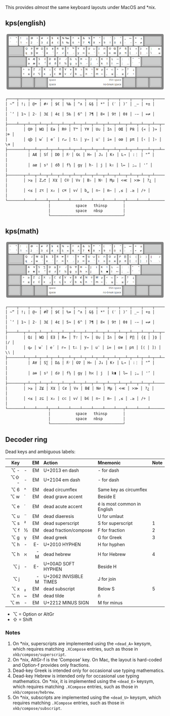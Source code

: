 This provides _almost_ the same keyboard layouts under MacOS and \*nix.

## kps(english)

![kps English layout](doc/kps-english.png)

```
┌────┬────┬────┬────┬────┬────┬────┬────┬────┬────┬────┬────┬────┬───────┐
│ ~“ │ !¡ │ @• │ #♯ │ $€ │ %‱ │ ^∧ │ &§ │ *° │ (′ │ )″ │ _— │ +± │       │
│ `‘ │ 1¬ │ 2· │ 3£ │ 4¢ │ 5‰ │ 6^ │ 7¶ │ 8× │ 9† │ 0‡ │ -– │ =≠ │       │
├────┴──┬─┴──┬─┴──┬─┴──┬─┴──┬─┴──┬─┴──┬─┴──┬─┴──┬─┴──┬─┴──┬─┴──┬─┴──┬────┤
│       │ QÞ │ WΩ │ Eə │ R® │ T™ │ Y¥ │ U∪ │ I∩ │ OŒ │ P℞ │ {« │ }» │ |⌦ │
│       │ qþ │ w` │ e´ │ r↵ │ t∴ │ y⇒ │ u¨ │ i∞ │ oœ │ pπ │ [‹ │ ]› │ \⌫ │
├───────┴─┬──┴─┬──┴─┬──┴─┬──┴─┬──┴─┬──┴─┬──┴─┬──┴─┬──┴─┬──┴─┬──┴─┬──┴────┤
│         │ AÆ │ Sſ │ DÐ │ F⁄ │ G℄ │ H← │ J↓ │ K↑ │ L→ │ :⋮ │ "” │       │
│         │ aæ │ s² │ dð │ f½ │ gγ │ h‐ │ j­ │ k⇧ │ l↦ │ ;… │ '’ │       │
├───────┬─┴──┬─┴──┬─┴──┬─┴──┬─┴──┬─┴──┬─┴──┬─┴──┬─┴──┬─┴──┬─┴──┬─┴───────┤
│       │ >≥ │ Z⎇ │ X⊻ │ C© │ V∨ │ B♭ │ N♮ │ Mµ │ <≪ │ >≫ │ ?¿ │         │
│       │ <≤ │ z⌥ │ x₂ │ c⌘ │ v√ │ b␣ │ n~ │ m− │ ,≤ │ .≥ │ /÷ │         │
└───────┴────┴────┴┬───┴────┴────┴────┴────┴────┴───┬┴────┴────┴─────────┘
                   │           space   thinsp       │
                   │           space   nbsp         │
                   └────────────────────────────────┘
```

## kps(math)

![kps Math layout](doc/kps-math.png)

```
┌────┬────┬────┬────┬────┬────┬────┬────┬────┬────┬────┬────┬────┬───────┐
│ ~“ │ !¡ │ @∘ │ #∛ │ $€ │ %≉ │ ^∧ │ &§ │ *° │ (′ │ )″ │ _— │ +± │       │
│ `‘ │ 1¬ │ 2⋅ │ 3£ │ 4¢ │ 5≈ │ 6^ │ 7¶ │ 8× │ 9† │ 0‡ │ -– │ =≠ │       │
├────┴──┬─┴──┬─┴──┬─┴──┬─┴──┬─┴──┬─┴──┬─┴──┬─┴──┬─┴──┬─┴──┬─┴──┬─┴──┬────┤
│       │ Qⅈ │ WΩ │ E∃ │ R⇎ │ T∵ │ Y⇏ │ U∪ │ I∩ │ O≢ │ P∏ │ {⟪ │ }⟫ │ |∕ │
│       │ qℯ │ w` │ e´ │ r⇔ │ t∴ │ y⇒ │ u¨ │ i∞ │ o≡ │ pπ │ [⟨ │ ]⟩ │ \∖ │
├───────┴─┬──┴─┬──┴─┬──┴─┬──┴─┬──┴─┬──┴─┬──┴─┬──┴─┬──┴─┬──┴─┬──┴─┬──┴────┤
│         │ A∀ │ S∑ │ D∆ │ F⁄ │ G∇ │ H← │ J↓ │ K↑ │ L→ │ :⋮ │ "” │       │
│         │ a⊕ │ s² │ d∂ │ f½ │ gγ │ hℵ │ j  │ k∎ │ l↦ │ ;… │ '’ │       │
├───────┬─┴──┬─┴──┬─┴──┬─┴──┬─┴──┬─┴──┬─┴──┬─┴──┬─┴──┬─┴──┬─┴──┬─┴───────┤
│       │ >≥ │ Z⊈ │ X⊻ │ C⊄ │ V∨ │ B∉ │ N∅ │ Mµ │ <≪ │ >≫ │ ?¿ │         │
│       │ <≤ │ z⊆ │ x₂ │ c⊂ │ v√ │ b∈ │ n~ │ m− │ ,≤ │ .≥ │ /÷ │         │
└───────┴────┴────┴┬───┴────┴────┴────┴────┴────┴───┬┴────┴────┴─────────┘
                   │           space   thinsp       │
                   │           space   nbsp         │
                   └────────────────────────────────┘
```

## Decoder ring

Dead keys and ambiguous labels:

| Key  |   | EM | Action                 | Mnemonic                    | Note |
|-----:|---|---:|:-----------------------|:----------------------------|------|
| ⌥  - | - | EM | U+2013 en dash         | - for dash                  |      |
| ⌥⇧ - | - | EM | U+2104 em dash         | - for dash                  |      |
| ⌥  6 | ^ | EM | dead circumflex        | Same key as circumflex      |      |
| ⌥  w | ` | EM | dead grave accent      | Beside E                    |      |
| ⌥  e | ´ | EM | dead acute accent      | é is most common in English |      |
| ⌥  u | ¨ | EM | dead diaeresis         | U for umlaut                |      |
| ⌥  s | ² | EM | dead superscript       | S for superscript           | 1    |
| ⌥  f | ½ | EM | dead fraction/compose  | F for fraction              | 2    |
| ⌥  g | γ | EM | dead greek             | G for Greek                 | 3    |
| ⌥  h | - | E- | U+2010 HYPHEN          | H for hyphen                |      |
| ⌥  h | ℵ | -M | dead hebrew            | H for Hebrew                | 4    |
| ⌥  j | - | E- | U+00AD SOFT HYPHEN     | Beside H                    |      |
| ⌥  j |   | -M | U+2062 INVISIBLE TIMES | J for join                  |      |
| ⌥  x | ₂ | EM | dead subscript         | Below S                     | 5    |
| ⌥  n | ~ | EM | dead tilde             | ñ                           |      |
| ⌥  m | - | EM | U+2212 MINUS SIGN      | M for minus                 |      |

- ⌥ = Option or AltGr
- ⇧ = Shift

### Notes

1.  On \*nix, superscripts are implemented using the `<dead_A>` keysym,
    which requires matching `.XCompose` entries, such as those in
    `xkb/compose/superscript`.
2.  On \*nix, AltGr-f is the ‘Compose’ key. On Mac, the layout is hard-coded
    and Option-f provides only fractions.
3.  Dead-key Greek is intended only for occasional use typing mathematics.
4.  Dead-key Hebrew is intended only for occasional use typing mathematics.
    On \*nix, it is implemented using the `<dead_E>` keysym, which requires
    matching `.XCompose` entries, such as those in `xkb/compose/hebrew`.
5.  On \*nix, subscripts are implemented using the `<dead_U>` keysym,
    which requires matching `.XCompose` entries, such as those in
    `xkb/compose/subscript`.
